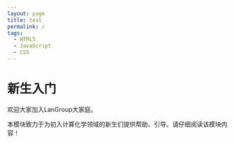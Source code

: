 ```yaml
---
layout: page
title: test
permalink: /
tags:
  - HTML5
  - JavaScript
  - CSS
---
```

# 新生入门

欢迎大家加入LanGroup大家庭。

本模块致力于为初入计算化学领域的新生们提供帮助、引导。请仔细阅读该模块内容！